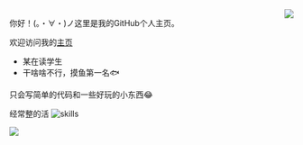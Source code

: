 <a href="#">
<img align="right" src="https://github-readme-stats.vercel.app/api?username=xiaozhou26&show_icons=true&hide_border=true&icon_color=586069&title_color=a0a9af">
</a>

你好！(。・∀・)ノ这里是我的GitHub个人主页。

欢迎访问我的[主页](https://angelxf.tk/)

* 某在读学生
* 干啥啥不行，摸鱼第一名🐟


只会写简单的代码和一些好玩的小东西😂

经常整的活
![skills](https://skillicons.dev/icons?perline=14&i=bash,devto,discord,docker,git,github,githubactions,go,html,java,js,linux,md,mysql,nginx,nodejs,ps,py,pytorch,redis,sqlite,stackoverflow,twitter,ts,vercel,vscode,vue,workers,c)

[![](https://raw.githubusercontent.com/Xhofe/Xhofe/main/out/github-snake-dark.svg)](https://github.com/xiaozhou26)
